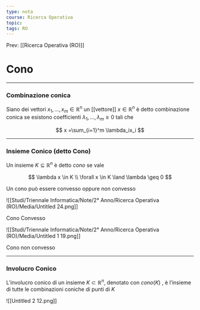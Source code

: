```yaml
---
type: nota
course: Ricerca Operativa
topic: 
tags: RO
---
```


Prev: [[Ricerca Operativa (RO)]]

# Cono
---

### Combinazione conica

Siano dei vettori $x_1,\dots,x_m \in \mathbb{R}^n$ un [[vettore]] $x \in \mathbb{R}^n$ è detto combinazione conica se esistono coefficienti $\lambda_1,\dots,\lambda_m \geq 0$ tali che

$$
x =\sum_{i=1}^m \lambda_ix_i
$$

---

### Insieme Conico (detto Cono)

Un insieme $K \subseteq \mathbb{R}^n$ è detto *cono* se vale

$$
\lambda x \in K \\
\forall x \in K \land \lambda \geq 0
$$

Un cono può essere convesso oppure non convesso

![[Studi/Triennale Informatica/Note/2° Anno/Ricerca Operativa (RO)/Media/Untitled 24.png]]

Cono Convesso

![[Studi/Triennale Informatica/Note/2° Anno/Ricerca Operativa (RO)/Media/Untitled 1 19.png]]

Cono non convesso

---

### Involucro Conico

L’involucro conico di un insieme $K \subset \mathbb{R}^n$, denotato con $cono(K)$ , è l’insieme di
tutte le combinazioni coniche di punti di $K$

![[Untitled 2 12.png]]
